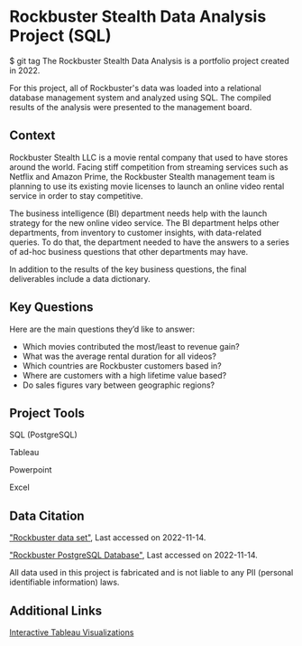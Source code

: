 # Rockbuster Stealth Data Analysis Project (SQL)
$ git tag <python>
The Rockbuster Stealth Data Analysis is a portfolio project created in 2022. 

For this project, all of Rockbuster's data was loaded into a relational database management system and analyzed using SQL. The compiled results of the analysis were presented to the management board.

## Context
Rockbuster Stealth LLC is a movie rental company that used to have stores around the world. Facing stiff competition from streaming services such as Netflix and Amazon Prime, the Rockbuster Stealth management team is planning to use its existing movie licenses to launch an online video rental service in order to stay competitive.

The business intelligence (BI) department needs help with the launch strategy for the new online video service. The BI department helps other departments, from inventory to customer insights, with data-related queries. To do that, the department needed to have the answers to a series of ad-hoc business questions that other departments may have.

In addition to the results of the key business questions, the final deliverables include a data dictionary.

## Key Questions
Here are the main questions they’d like to answer:

- Which movies contributed the most/least to revenue gain?
- What was the average rental duration for all videos?
- Which countries are Rockbuster customers based in?
- Where are customers with a high lifetime value based?
- Do sales figures vary between geographic regions?

## Project Tools
SQL (PostgreSQL)

Tableau

Powerpoint

Excel

## Data Citation
["Rockbuster data set"](http://www.postgresqltutorial.com/wp-content/uploads/2019/05/dvdrental.zip), Last accessed on 2022-11-14.

["Rockbuster PostgreSQL Database"](https://www.enterprisedb.com/downloads/postgres-postgresql-downloads), Last accessed on 2022-11-14.

All data used in this project is fabricated and is not liable to any PII (personal identifiable information) laws.

## Additional Links
[Interactive Tableau Visualizations](https://public.tableau.com/views/3_10RockbusterStealthLLC_Visualizations/CustomerandRevenueDistribution?:language=en-GB&:display_count=n&:origin=viz_share_link)

